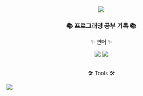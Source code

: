 <div align=center>
	<img src="https://capsule-render.vercel.app/api?type=wave&color=auto&height=300&section=header&text=HyeJI's%20GitHub&fontSize=90" />
</div>
<div align=center>
	<h3>📚 프로그래밍 공부 기록 📚</h3>
	<p>✨ 언어 ✨</p>
</div>
<div align="center">
	<img src="https://img.shields.io/badge/Java-007396?style=flat&logo=Conda-Forge&logoColor=white" />
 	<img src="https://img.shields.io/badge/Python-3776AB?style=flat&logo=Python-Forge&logoColor=white" />
	
</div>
<br>
<div align=center>
	<p>🛠 Tools 🛠</p>
</div>

<img src="https://github-readme-stats.vercel.app/api/top-langs/?username=hyejidaimma&layout=compact"><br><br>

